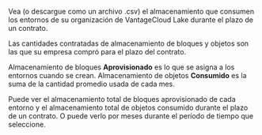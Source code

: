 Vea (o descargue como un archivo .csv) el almacenamiento que consumen los entornos de su organización de VantageCloud Lake durante el plazo de un contrato.

Las cantidades contratadas de almacenamiento de bloques y objetos son las que su empresa compró para el plazo del contrato.

Almacenamiento de bloques **Aprovisionado** es lo que se asigna a los entornos cuando se crean. Almacenamiento de objetos **Consumido** es la suma de la cantidad promedio usada de cada mes.

Puede ver el almacenamiento total de bloques aprovisionado de cada entorno y el almacenamiento total de objetos consumido durante el plazo de un contrato. O puede verlo por meses durante el período de tiempo que seleccione.
